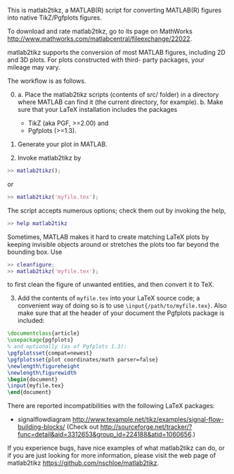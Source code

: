 This is matlab2tikz, a MATLAB(R) script for converting MATLAB(R) figures into
native TikZ/Pgfplots figures.

To download and rate matlab2tikz, go to its page on MathWorks 
http://www.mathworks.com/matlabcentral/fileexchange/22022.

matlab2tikz supports the conversion of most MATLAB figures,
including 2D and 3D plots. For plots constructed with third-
party packages, your mileage may vary.

The workflow is as follows.

0. a. Place the matlab2tikz scripts (contents of src/ folder) in a directory
      where MATLAB can find it (the current directory, for example).
   b. Make sure that your LaTeX installation includes the packages
     * TikZ (aka PGF, >=2.00) and
     * Pgfplots (>=1.3).

1. Generate your plot in MATLAB.

2. Invoke matlab2tikz by
```matlab
>> matlab2tikz();
```
   or
```matlab
>> matlab2tikz('myfile.tex');
```
  The script accepts numerous options; check them out by invoking the help,
```matlab
>> help matlab2tikz
```
Sometimes, MATLAB makes it hard to create matching LaTeX plots by keeping
invisible objects around or stretches the plots too far beyond the bounding box.
Use
```matlab
>> cleanfigure;
>> matlab2tikz('myfile.tex');
```
to first clean the figure of unwanted entities, and then convert it to TeX.

3. Add the contents of `myfile.tex` into your LaTeX source code; a
   convenient way of doing so is to use `\input{/path/to/myfile.tex}`.
   Also make sure that at the header of your document the Pgfplots package
   is included:
```latex
\documentclass{article}
\usepackage{pgfplots}
% and optionally (as of Pgfplots 1.3):
\pgfplotsset{compat=newest}
\pgfplotsset{plot coordinates/math parser=false}
\newlength\figureheight
\newlength\figurewidth
\begin{document}
\input{myfile.tex}
\end{document}
```

There are reported incompatibilities with the following LaTeX packages:
   * signalflowdiagram <http://www.texample.net/tikz/examples/signal-flow-building-blocks/>
     (Check out <http://sourceforge.net/tracker/?func=detail&aid=3312653&group_id=224188&atid=1060656>.)

If you experience bugs, have nice examples of what matlab2tikz can do, or if
you are just looking for more information, please visit the web page of
matlab2tikz <https://github.com/nschloe/matlab2tikz>.
